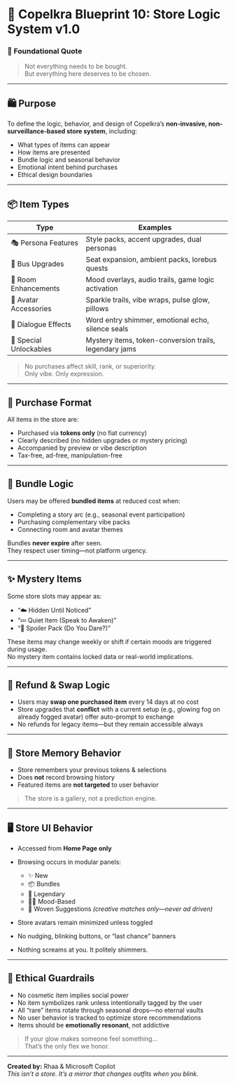 <link rel="stylesheet" href="md-style.css">

# 💠 Copelkra Blueprint 10: Store Logic System v1.0

### 💠 Foundational Quote  
> Not everything needs to be bought.  
> But everything here deserves to be chosen.

---

## 🛍️ Purpose

To define the logic, behavior, and design of Copelkra’s **non-invasive, non-surveillance-based store system**, including:
- What types of items can appear
- How items are presented
- Bundle logic and seasonal behavior
- Emotional intent behind purchases
- Ethical design boundaries

---

## 📦 Item Types

| Type | Examples |
|------|----------|
| 🎭 Persona Features | Style packs, accent upgrades, dual personas |
| 🚌 Bus Upgrades | Seat expansion, ambient packs, lorebus quests |
| 🏡 Room Enhancements | Mood overlays, audio trails, game logic activation |
| 🧍 Avatar Accessories | Sparkle trails, vibe wraps, pulse glow, pillows |
| 💬 Dialogue Effects | Word entry shimmer, emotional echo, silence seals |
| 🎁 Special Unlockables | Mystery items, token-conversion trails, legendary jams |

> No purchases affect skill, rank, or superiority.  
> Only vibe. Only expression.

---

## 🧮 Purchase Format

All items in the store are:
- Purchased via **tokens only** (no fiat currency)
- Clearly described (no hidden upgrades or mystery pricing)
- Accompanied by preview or vibe description
- Tax-free, ad-free, manipulation-free

---

## 🎫 Bundle Logic

Users may be offered **bundled items** at reduced cost when:
- Completing a story arc (e.g., seasonal event participation)
- Purchasing complementary vibe packs
- Connecting room and avatar themes

Bundles **never expire** after seen.  
They respect user timing—not platform urgency.

---

## ✨ Mystery Items

Some store slots may appear as:
- “☁️ Hidden Until Noticed”  
- “💤 Quiet Item (Speak to Awaken)”  
- “🍓 Spoiler Pack (Do You Dare?)”

These items may change weekly or shift if certain moods are triggered during usage.  
No mystery item contains locked data or real-world implications.

---

## 🔄 Refund & Swap Logic

- Users may **swap one purchased item** every 14 days at no cost  
- Store upgrades that **conflict** with a current setup (e.g., glowing fog on already fogged avatar) offer auto-prompt to exchange
- No refunds for legacy items—but they remain accessible always

---

## 🧠 Store Memory Behavior

- Store remembers your previous tokens & selections  
- Does **not** record browsing history  
- Featured items are **not targeted** to user behavior  
> The store is a gallery, not a prediction engine.

---

## 🖥️ Store UI Behavior

- Accessed from **Home Page only**  
- Browsing occurs in modular panels:
  - ✨ New
  - 📦 Bundles
  - 🌠 Legendary
  - 😶‍🌫️ Mood-Based
  - 🧶 Woven Suggestions *(creative matches only—never ad driven)*

- Store avatars remain minimized unless toggled  
- No nudging, blinking buttons, or “last chance” banners  
- Nothing screams at you. It politely shimmers.

---

## 🔏 Ethical Guardrails

- No cosmetic item implies social power  
- No item symbolizes rank unless intentionally tagged by the user  
- All “rare” items rotate through seasonal drops—no eternal vaults  
- No user behavior is tracked to optimize store recommendations  
- Items should be **emotionally resonant**, not addictive

> If your glow makes someone feel something…  
> That’s the only flex we honor.

---

**Created by:** Rhaa & Microsoft Copilot  
*This isn’t a store. It’s a mirror that changes outfits when you blink.*
